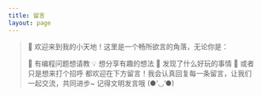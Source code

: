 ```yaml
---
title: 留言
layout: page
---
```


>🎉 欢迎来到我的小天地！这里是一个畅所欲言的角落，无论你是：
>
>🤔 有编程问题想请教
>💡 想分享有趣的想法
>🌟 发现了什么好玩的事情
>👋 或者只是想来打个招呼
>都欢迎在下方留言！我会认真回复每一条留言，让我们一起交流，共同进步~ 记得文明发言哦 (●’◡’●)